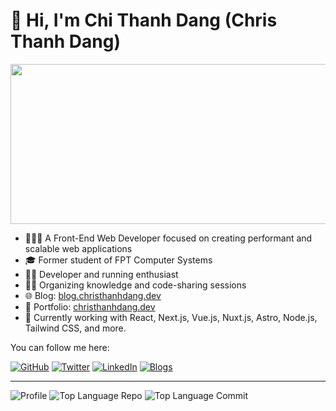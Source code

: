 # 👋 Hi, I'm Chi Thanh Dang (Chris Thanh Dang)

<img align="center" width="512" height="256" src="https://christhanhdang.dev/assets/images/about.svg">

<br/>

- 👨🏻‍💻 A Front-End Web Developer focused on creating performant and scalable web applications
- 🎓 Former student of FPT Computer Systems
- 🏃‍♂️ Developer and running enthusiast
- 🧑‍💻 Organizing knowledge and code-sharing sessions
- 🌐 Blog: [blog.christhanhdang.dev](https://blog.christhanhdang.dev/)
- 💼 Portfolio: [christhanhdang.dev](https://christhanhdang.dev/)
- 📍 Currently working with React, Next.js, Vue.js, Nuxt.js, Astro, Node.js, Tailwind CSS, and more.

You can follow me here:

[![GitHub](https://img.shields.io/badge/dynamic/json?url=https%3A%2F%2Fapi.swo.moe%2Fstats%2Fgithub%2Ftcdtist&query=count&color=181717&label=GitHub&labelColor=282c34&logo=github&suffix=+follows&cacheSeconds=3600)](https://github.com/tcdtist)
[![Twitter](https://img.shields.io/badge/Twitter-@christhanhdang-1DA1F2?style=flat-square&logo=twitter&logoColor=white)](https://twitter.com/christhanhdang)
[![LinkedIn](https://img.shields.io/badge/LinkedIn-christhanhdang-blue?style=flat-square&logo=linkedin&logoColor=white)](https://linkedin.com/in/christhanhdang)
[![Blogs](https://komarev.com/ghpvc/?username=christhanhdang&color=blue&style=flat-square&label=Blog)](https://blog.christhanhdang.dev/)

---

![Profile](http://github-profile-summary-cards.vercel.app/api/cards/profile-details?username=tcdtist&theme=solarized)
![Top Language Repo](http://github-profile-summary-cards.vercel.app/api/cards/repos-per-language?username=tcdtist&theme=solarized)
![Top Language Commit](http://github-profile-summary-cards.vercel.app/api/cards/most-commit-language?username=tcdtist&theme=solarized)

